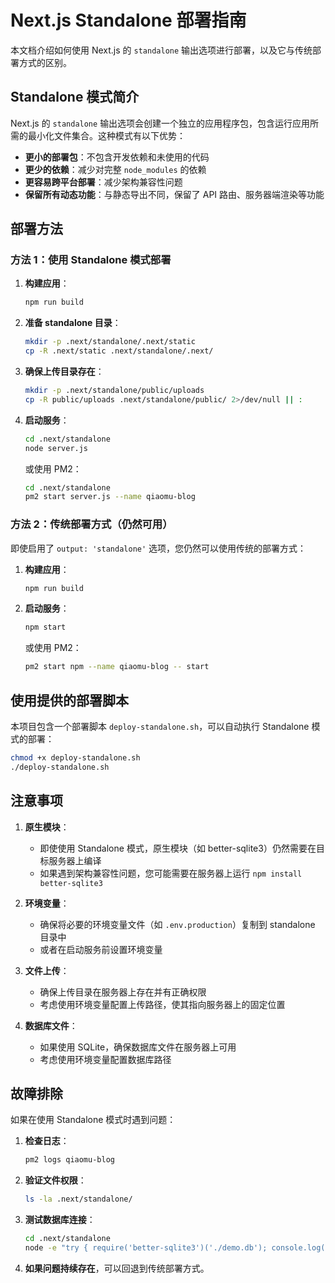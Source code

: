 # Next.js Standalone 部署指南

本文档介绍如何使用 Next.js 的 `standalone` 输出选项进行部署，以及它与传统部署方式的区别。

## Standalone 模式简介

Next.js 的 `standalone` 输出选项会创建一个独立的应用程序包，包含运行应用所需的最小化文件集合。这种模式有以下优势：

- **更小的部署包**：不包含开发依赖和未使用的代码
- **更少的依赖**：减少对完整 `node_modules` 的依赖
- **更容易跨平台部署**：减少架构兼容性问题
- **保留所有动态功能**：与静态导出不同，保留了 API 路由、服务器端渲染等功能

## 部署方法

### 方法 1：使用 Standalone 模式部署

1. **构建应用**：
   ```bash
   npm run build
   ```

2. **准备 standalone 目录**：
   ```bash
   mkdir -p .next/standalone/.next/static
   cp -R .next/static .next/standalone/.next/
   ```

3. **确保上传目录存在**：
   ```bash
   mkdir -p .next/standalone/public/uploads
   cp -R public/uploads .next/standalone/public/ 2>/dev/null || :
   ```

4. **启动服务**：
   ```bash
   cd .next/standalone
   node server.js
   ```

   或使用 PM2：
   ```bash
   cd .next/standalone
   pm2 start server.js --name qiaomu-blog
   ```

### 方法 2：传统部署方式（仍然可用）

即使启用了 `output: 'standalone'` 选项，您仍然可以使用传统的部署方式：

1. **构建应用**：
   ```bash
   npm run build
   ```

2. **启动服务**：
   ```bash
   npm start
   ```

   或使用 PM2：
   ```bash
   pm2 start npm --name qiaomu-blog -- start
   ```

## 使用提供的部署脚本

本项目包含一个部署脚本 `deploy-standalone.sh`，可以自动执行 Standalone 模式的部署：

```bash
chmod +x deploy-standalone.sh
./deploy-standalone.sh
```

## 注意事项

1. **原生模块**：
   - 即使使用 Standalone 模式，原生模块（如 better-sqlite3）仍然需要在目标服务器上编译
   - 如果遇到架构兼容性问题，您可能需要在服务器上运行 `npm install better-sqlite3`

2. **环境变量**：
   - 确保将必要的环境变量文件（如 `.env.production`）复制到 standalone 目录中
   - 或者在启动服务前设置环境变量

3. **文件上传**：
   - 确保上传目录在服务器上存在并有正确权限
   - 考虑使用环境变量配置上传路径，使其指向服务器上的固定位置

4. **数据库文件**：
   - 如果使用 SQLite，确保数据库文件在服务器上可用
   - 考虑使用环境变量配置数据库路径

## 故障排除

如果在使用 Standalone 模式时遇到问题：

1. **检查日志**：
   ```bash
   pm2 logs qiaomu-blog
   ```

2. **验证文件权限**：
   ```bash
   ls -la .next/standalone/
   ```

3. **测试数据库连接**：
   ```bash
   cd .next/standalone
   node -e "try { require('better-sqlite3')('./demo.db'); console.log('SQLite连接成功'); } catch(e) { console.error('SQLite连接失败:', e); }"
   ```

4. **如果问题持续存在**，可以回退到传统部署方式。
